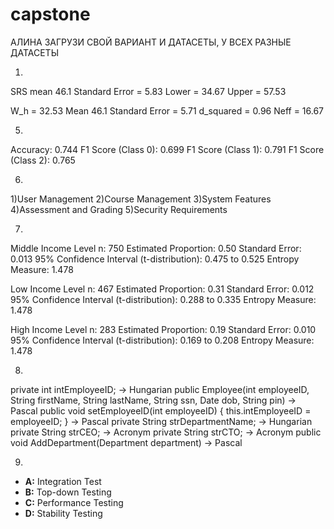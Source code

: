 # capstone

АЛИНА ЗАГРУЗИ СВОЙ ВАРИАНТ И ДАТАСЕТЫ, У ВСЕХ РАЗНЫЕ ДАТАСЕТЫ

1. 
SRS mean 46.1
Standard Error = 5.83
Lower = 34.67 Upper = 57.53

W_h = 32.53
Mean 46.1
Standard Error = 5.71
d_squared = 0.96
Neff = 16.67


5.
Accuracy: 0.744
F1 Score (Class 0): 0.699
F1 Score (Class 1): 0.791
F1 Score (Class 2): 0.765

6.
1)User Management
2)Course Management
3)System Features
4)Assessment and Grading
5)Security Requirements

7.
Middle Income Level
n: 750
Estimated Proportion: 0.50
Standard Error: 0.013
95% Confidence Interval (t-distribution): 0.475 to 0.525
Entropy Measure: 1.478

Low Income Level
n: 467
Estimated Proportion: 0.31
Standard Error: 0.012
95% Confidence Interval (t-distribution): 0.288 to 0.335
Entropy Measure: 1.478

High Income Level
n: 283
Estimated Proportion: 0.19
Standard Error: 0.010
95% Confidence Interval (t-distribution): 0.169 to 0.208
Entropy Measure: 1.478


8. 
private int intEmployeeID; → Hungarian
public Employee(int employeeID, String firstName, String lastName, String ssn, Date dob, String pin) → Pascal
public void setEmployeeID(int employeeID) { this.intEmployeeID = employeeID; } → Pascal
private String strDepartmentName; → Hungarian
private String strCEO; → Acronym
private String strCTO; → Acronym
public void AddDepartment(Department department) → Pascal


9.
- **A:** Integration Test  
- **B:** Top-down Testing  
- **C:** Performance Testing  
- **D:** Stability Testing
